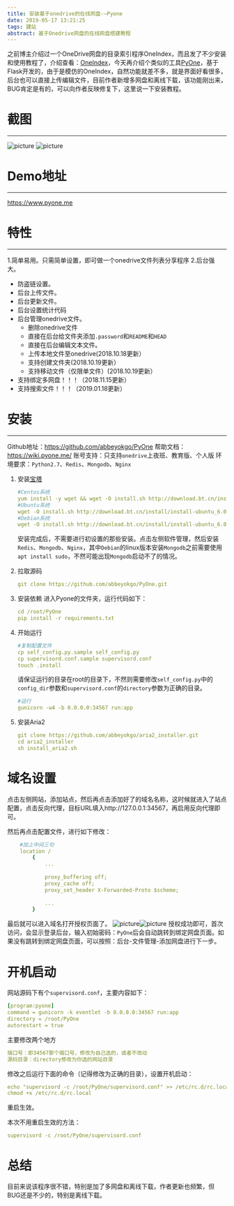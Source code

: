 ```yaml
---
title: 安装基于onedrive的在线网盘-—Pyone
date: 2019-05-17 13:21:25
tags: 建站
abstract: 基于Onedrive网盘的在线网盘搭建教程
---
```

之前博主介绍过一个OneDrive网盘的目录索引程序OneIndex，而且发了不少安装和使用教程了，介绍查看：[OneIndex](https://www.moerats.com/archives/592/)，今天再介绍个类似的工具[PyOne](https://wiki.pyone.me/)，基于Flask开发的，由于是模仿的OneIndex，自然功能就差不多，就是界面好看很多，后台也可以直接上传编辑文件，目前作者新增多网盘和离线下载，该功能刚出来，BUG肯定是有的，可以向作者反映修复下，这里说一下安装教程。

# 截图
---------------------
![picture](pyone网盘图.jpg)
![picture](pyone网盘图2.jpg)

# Demo地址
-------------------
https://www.pyone.me
# 特性
--------------------------
1.简单易用。只需简单设置，即可做一个onedrive文件列表分享程序
2.后台强大。
 * 防盗链设置。
 * 后台上传文件。
 * 后台更新文件。
 * 后台设置统计代码
 * 后台管理onedrive文件。
    - 删除onedrive文件
    - 直接在后台给文件夹添加`.password`和`README`和`HEAD`
    - 直接在后台编辑文本文件。
    - 上传本地文件至onedrive(2018.10.18更新）
    - 支持创建文件夹(2018.10.19更新）
    - 支持移动文件（仅限单文件）(2018.10.19更新）
 * 支持绑定多网盘！！！（2018.11.15更新）
 * 支持搜索文件！！！（2019.01.18更新）

# 安装
---------------------
Github地址：https://github.com/abbeyokgo/PyOne
帮助文档：https://wiki.pyone.me/
账号支持：只支持`onedrive`上夜班、教育版、个人版
环境要求：`Python2.7`、`Redis`、`Mongodb`、`Nginx`

1. 安装[宝塔](https://www.bt.cn/)
    ```yaml
    #Centos系统
    yum install -y wget && wget -O install.sh http://download.bt.cn/install/install_6.0.sh && bash install.sh
    #Ubuntu系统
    wget -O install.sh http://download.bt.cn/install/install-ubuntu_6.0.sh && sudo bash install.sh
    #Debian系统
    wget -O install.sh http://download.bt.cn/install/install-ubuntu_6.0.sh && bash install.sh
    ```
    安装完成后，不需要进行初设置的那些安装。点击左侧软件管理，然后安装`Redis`、`Mongodb`、`Nginx`，其中`Debian`的linux版本安装`Mongodb`之前需要使用`apt install sudo`，不然可能出现`Mongodb`启动不了的情况。
2. 拉取源码
    ```yaml
    git clone https://github.com/abbeyokgo/PyOne.git
    ```
3. 安装依赖
    进入Pyone的文件夹，运行代码如下：
    ```yaml
    cd /root/PyOne
    pip install -r requirements.txt
    ```

4. 开始运行
    ```yaml
    #复制配置文件
    cp self_config.py.sample self_config.py
    cp supervisord.conf.sample supervisord.conf
    touch .install
    ```
    请保证运行的目录在root的目录下，不然则需要修改`self_config.py`中的`config_dir`参数和`supervisord.conf`的`directory`参数为正确的目录。
    ```yaml
    #运行
    gunicorn -w4 -b 0.0.0.0:34567 run:app
    ```
5. 安装Aria2
    ```yaml
    git clone https://github.com/abbeyokgo/aria2_installer.git
    cd aria2_installer
    sh install_aria2.sh
    ```

# 域名设置
点击左侧网站，添加站点，然后再点击添加好了的域名名称，这时候就进入了站点配置，点击反向代理，目标URL填入http://127.0.0.1:34567，再启用反向代理即可。

然后再点击配置文件，进行如下修改：  
```yaml
    #加上中间三句
    location / 
        {
            ...
            
            proxy_buffering off;
            proxy_cache off;
            proxy_set_header X-Forwarded-Proto $scheme;
                    
            ...
        }
```
最后就可以进入域名打开授权页面了。
![picture](PyOne5.png)![picture](PyOne6.png)
授权成功即可，首次访问，会显示登录后台，输入初始密码：`PyOne`后会自动跳转到绑定网盘页面。如果没有跳转到绑定网盘页面，可以按照：后台-文件管理-添加网盘进行下一步。

# 开机启动
网站源码下有个`supervisord.conf`，主要内容如下：
```yaml
[program:pyone]
command = gunicorn -k eventlet -b 0.0.0.0:34567 run:app
directory = /root/PyOne
autorestart = true
```
主要修改两个地方
```yaml
端口号：即34567那个端口号，修改为自己选的，或者不改动
源码目录：directory修改为你选的网站目录
```
修改之后运行下面的命令（记得修改为正确的目录），设置开机启动：
```yaml
echo "supervisord -c /root/PyOne/supervisord.conf" >> /etc/rc.d/rc.local
chmod +x /etc/rc.d/rc.local
```
重启生效。

本次不用重启生效的方法：
```yaml
supervisord -c /root/PyOne/supervisord.conf
```

# 总结
目前来说该程序很不错，特别是加了多网盘和离线下载，作者更新也频繁，但BUG还是不少的，特别是离线下载。